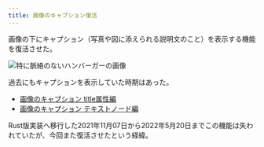 ```yaml
---
title: 画像のキャプション復活
---
```

画像の下にキャプション（写真や図に添えられる説明文のこと）を表示する機能を復活させた。

![](https://lh3.googleusercontent.com/docs/AG8NV2bY2-q5tz3UU60Ph8ARjB0dcZbRgco1a-zlaaPeC7x0iTA-iMVo4f6ZVzJ83ANDTzDiftjecEkKlg2nGYzbDCaFyQkp86KgYO4uAfriXypBWDf4_EVBuWs85Rpxx8kNmAOBgMop1RDQs-1KTQQRlSTcjSqUDVbiiJb4OZtc_gx4iMjWPDuvT-Ion9Wsti3bdeMw9NHL8cUcXn651aZiC8YjfotVxqjrTzBZ6tUu0hbIKFjdfB_efVgOLOaiqWqGsYmls5tOhhEbBQ6jxrJqoKMOqerIQAUFdYFvfGcDSiKylFnjlS4brdyKlTZHY2GM5WEQZWPL0dZYpwO8sRZFNiyWDdgQ0Uvp_ly57kCiVTQXJvuF3_8OltUoH5ARFzd1TWAhDegpcOmBkByvXkyqvGQfvAS-k4SfpJ9K1CEU5Y7DrKrHWnJFmtKScGTw2kj29w2jjLMCJnw1BtkJupQOPsUukisrcnKvHA9mtvZ782ZQMU4a1Zv6WtFv-CshfB6d5TAmOd3KU0wMxIo0oqXF2_kcn9Tc6levjRz_pxzyJgQRIXDJvKGdpBAjSTWFSLo8_G-p5o1K3f8HqLK5SvHCGtK9HOhfeZo4lCiuv5ULbAHtO38N3S48uNQDuS51rCQ6iVO7l4hxlBQrtOaFBMsrIx3wsiLAAUkA7JSniPrIfaLBBTUEJRQZWv-BE-0prcXOLudQLfAkU52b3y-CCDNM3msp54HvTWFB-r7dxJcpOQGvfdrQauO4y_34QGUQ-N5snu0xHcRrh_n45EGucpy-pLitMpE7XT0st_P4uPiKzjwZfMVhjB9iNJg8Xvxps_LsSVb-eTBI6YrAuLyX1vXrAUwfbPCtmQTniuSpSxTHs3k16DM1G6EYccWmenVDnp7tHuK_7QSTukZODpyukK6dahnK2U_5T007UyCe2WBGIvzOFAMgGbGKtrvnML8CI3RCVbuUvU1v9xBqHCPuwplS_FF14Bh9LGbtLyIWDFMAvQJAUAhyTzAmQCksfP6rqPxXcGy0jHz4v9dymqZym-JnAvsIk0XBSrtSaWVdMmQFrk77hvvbK-Lgu3bjW-qZdfNSW4-PQ6Fs9C-5CuX8BrMENRuD21Nc6k5-LW3It-sT85P2hK3gD4p885X1_JJgPiMrGxR3AvZcvEqWXG1iWLB75jSwsdF3yDaTg4g0RlUTRbEAzsgMTLQwFiF_dLS_Iae0ni8Dgx3AlfBfyc-3N6tid3bV5_NzmBhfGCBIPV-Q1-eaWIB2 "特に脈絡のないハンバーガーの画像")

過去にもキャプションを表示していた時期はあった。

*   [画像のキャプション title属性編](https://r7kamura.com/articles/2020-11-07-image-caption-revised)
*   [画像のキャプション テキストノード編](https://r7kamura.com/articles/2020-09-22-markdown-caption)

Rust版実装へ移行した2021年11月07日から2022年5月20日までこの機能は失われていたが、今回また復活させたという経緯。
